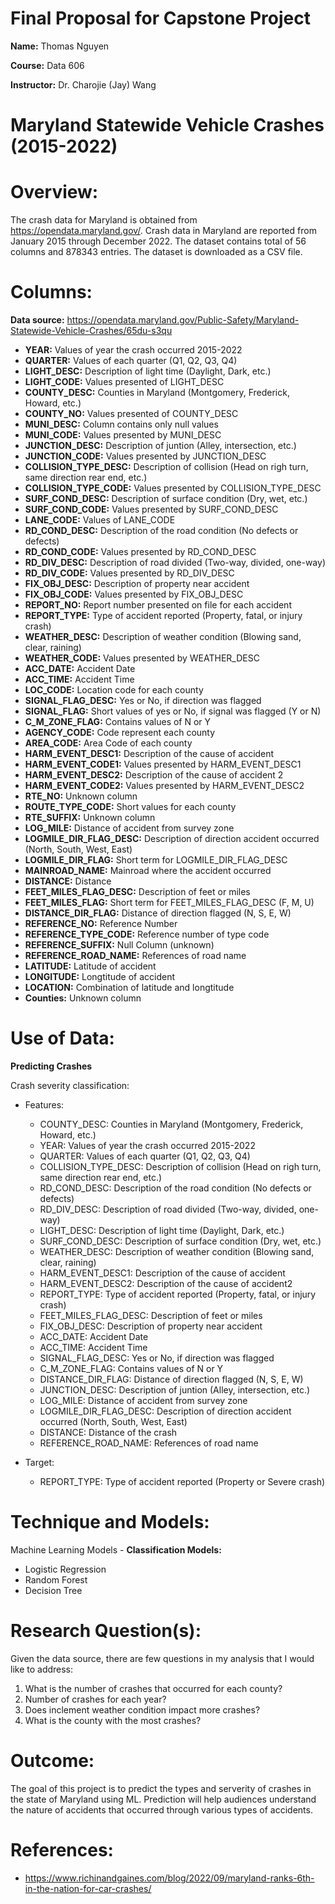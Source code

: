 # Final Proposal for Capstone Project

**Name:** Thomas Nguyen 

**Course:** Data 606 

**Instructor:** Dr. Charojie (Jay) Wang

# Maryland Statewide Vehicle Crashes (2015-2022)

# Overview: 
The crash data for Maryland is obtained from https://opendata.maryland.gov/. Crash data in Maryland are reported from January 2015 through December 2022. The dataset contains total of 56 columns and 878343 entries. The dataset is downloaded as a CSV file. 

# Columns: 
**Data source:** https://opendata.maryland.gov/Public-Safety/Maryland-Statewide-Vehicle-Crashes/65du-s3qu

- **YEAR:** Values of year the crash occurred 2015-2022
- **QUARTER:** Values of each quarter (Q1, Q2, Q3, Q4) 
- **LIGHT_DESC:** Description of light time (Daylight, Dark, etc.) 
- **LIGHT_CODE:** Values presented of LIGHT_DESC
- **COUNTY_DESC:** Counties in Maryland (Montgomery, Frederick, Howard, etc.) 
- **COUNTY_NO:** Values presented of COUNTY_DESC
- **MUNI_DESC:** Column contains only null values 
- **MUNI_CODE:** Values presented by MUNI_DESC
- **JUNCTION_DESC:** Description of juntion (Alley, intersection, etc.) 
- **JUNCTION_CODE:** Values presented by JUNCTION_DESC
- **COLLISION_TYPE_DESC:** Description of collision (Head on righ turn, same direction rear end, etc.) 
- **COLLISION_TYPE_CODE:** Values presented by COLLISION_TYPE_DESC
- **SURF_COND_DESC:** Description of surface condition (Dry, wet, etc.) 
- **SURF_COND_CODE:** Values presented by SURF_COND_DESC
- **LANE_CODE:** Values of LANE_CODE
- **RD_COND_DESC:** Description of the road condition (No defects or defects)
- **RD_COND_CODE:** Values presented by RD_COND_DESC
- **RD_DIV_DESC:** Description of road divided (Two-way, divided, one-way)
- **RD_DIV_CODE:** Values presented by RD_DIV_DESC
- **FIX_OBJ_DESC:** Description of property near accident 
- **FIX_OBJ_CODE:** Values presented by FIX_OBJ_DESC
- **REPORT_NO:** Report number presented on file for each accident
- **REPORT_TYPE:** Type of accident reported (Property, fatal, or injury crash) 
- **WEATHER_DESC:** Description of weather condition (Blowing sand, clear, raining) 
- **WEATHER_CODE:** Values presented by WEATHER_DESC
- **ACC_DATE:** Accident Date
- **ACC_TIME:** Accident Time
- **LOC_CODE:** Location code for each county
- **SIGNAL_FLAG_DESC:** Yes or No, if direction was flagged
- **SIGNAL_FLAG:** Short values of yes or No, if signal was flagged (Y or N) 
- **C_M_ZONE_FLAG:** Contains values of N or Y 
- **AGENCY_CODE:** Code represent each county
- **AREA_CODE:** Area Code of each county
- **HARM_EVENT_DESC1:** Description of the cause of accident 
- **HARM_EVENT_CODE1:** Values presented by HARM_EVENT_DESC1
- **HARM_EVENT_DESC2:** Description of the cause of accident 2
- **HARM_EVENT_CODE2:** Values presented by HARM_EVENT_DESC2
- **RTE_NO:** Unknown column
- **ROUTE_TYPE_CODE:** Short values for each county
- **RTE_SUFFIX:** Unknown column 
- **LOG_MILE:** Distance of accident from survey zone
- **LOGMILE_DIR_FLAG_DESC:** Description of direction accident occurred (North, South, West, East) 
- **LOGMILE_DIR_FLAG:** Short term for LOGMILE_DIR_FLAG_DESC
- **MAINROAD_NAME:** Mainroad where the accident occurred
- **DISTANCE:** Distance
- **FEET_MILES_FLAG_DESC:** Description of feet or miles 
- **FEET_MILES_FLAG:** Short term for FEET_MILES_FLAG_DESC (F, M, U) 
- **DISTANCE_DIR_FLAG:** Distance of direction flagged (N, S, E, W) 
- **REFERENCE_NO:** Reference Number 
- **REFERENCE_TYPE_CODE:** Reference number of type code
- **REFERENCE_SUFFIX:** Null Column (unknown) 
- **REFERENCE_ROAD_NAME:** References of road name 
- **LATITUDE:** Latitude of accident 
- **LONGITUDE:** Longtitude of accident
- **LOCATION:** Combination of latitude and longtitude 
- **Counties:** Unknown column 

# Use of Data: 
**Predicting Crashes** 

Crash severity classification: 
- Features:
  - COUNTY_DESC: Counties in Maryland (Montgomery, Frederick, Howard, etc.)
  - YEAR: Values of year the crash occurred 2015-2022
  - QUARTER: Values of each quarter (Q1, Q2, Q3, Q4)
  - COLLISION_TYPE_DESC: Description of collision (Head on righ turn, same direction rear end, etc.)
  - RD_COND_DESC: Description of the road condition (No defects or defects) 
  - RD_DIV_DESC: Description of road divided (Two-way, divided, one-way)
  - LIGHT_DESC: Description of light time (Daylight, Dark, etc.)
  - SURF_COND_DESC: Description of surface condition (Dry, wet, etc.)
  - WEATHER_DESC: Description of weather condition (Blowing sand, clear, raining)
  - HARM_EVENT_DESC1: Description of the cause of accident  
  - HARM_EVENT_DESC2: Description of the cause of accident2
  - REPORT_TYPE: Type of accident reported (Property, fatal, or injury crash)
  - FEET_MILES_FLAG_DESC: Description of feet or miles
  - FIX_OBJ_DESC: Description of property near accident 
  - ACC_DATE: Accident Date
  - ACC_TIME: Accident Time
  - SIGNAL_FLAG_DESC: Yes or No, if direction was flagged 
  - C_M_ZONE_FLAG: Contains values of N or Y 
  - DISTANCE_DIR_FLAG: Distance of direction flagged (N, S, E, W) 
  - JUNCTION_DESC: Description of juntion (Alley, intersection, etc.)
  - LOG_MILE: Distance of accident from survey zone
  - LOGMILE_DIR_FLAG_DESC: Description of direction accident occurred (North, South, West, East)
  - DISTANCE: Distance of the crash
  - REFERENCE_ROAD_NAME: References of road name   

- Target: 
  - REPORT_TYPE: Type of accident reported (Property or Severe crash) 

# Technique and Models: 
Machine Learning Models - **Classification Models:**
- Logistic Regression 
- Random Forest
- Decision Tree 

# Research Question(s): 
Given the data source, there are few questions in my analysis that I would like to address: 
1. What is the number of crashes that occurred for each county?
2. Number of crashes for each year? 
3. Does inclement weather condition impact more crashes?
4. What is the county with the most crashes?

# Outcome: 
The goal of this project is to predict the types and serverity of crashes in the state of Maryland using ML. Prediction will help audiences understand the nature of accidents that occurred through various types of accidents. 

# References: 
- https://www.richinandgaines.com/blog/2022/09/maryland-ranks-6th-in-the-nation-for-car-crashes/
